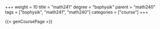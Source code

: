 +++
weight = 10
title = "math241"
degree = "bsphysik"
parent = "math240"
tags = ["bsphysik", "math241", "math240"]
categories = ["course"]
+++

{{< genCoursePage >}}
